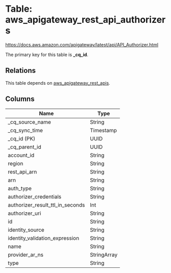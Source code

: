 # Table: aws_apigateway_rest_api_authorizers

https://docs.aws.amazon.com/apigateway/latest/api/API_Authorizer.html

The primary key for this table is **_cq_id**.

## Relations
This table depends on [aws_apigateway_rest_apis](aws_apigateway_rest_apis.md).


## Columns
| Name          | Type          |
| ------------- | ------------- |
|_cq_source_name|String|
|_cq_sync_time|Timestamp|
|_cq_id (PK)|UUID|
|_cq_parent_id|UUID|
|account_id|String|
|region|String|
|rest_api_arn|String|
|arn|String|
|auth_type|String|
|authorizer_credentials|String|
|authorizer_result_ttl_in_seconds|Int|
|authorizer_uri|String|
|id|String|
|identity_source|String|
|identity_validation_expression|String|
|name|String|
|provider_ar_ns|StringArray|
|type|String|